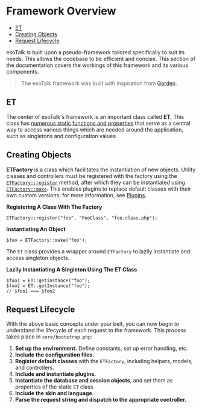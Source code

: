 # Framework Overview

- [ET](#et)
- [Creating Objects](#creating-objects)
- [Request Lifecycle](#request-lifecycle)

esoTalk is built upon a pseudo-framework tailored specifically to suit its needs. This allows the codebase to be efficient and concise. This section of the documentation covers the workings of this framework and its various components.

> The esoTalk framework was built with inspiration from [Garden](https://github.com/vanillaforums/Garden).

<a name="et"></a>
## ET

The center of esoTalk's framework is an important class called **ET**. This class has [numerous static functions and properties](/api/class-ET.html) that serve as a central way to access various things which are needed around the application, such as singletons and configuration values.

<a name="creating-objects"></a>
## Creating Objects

**ETFactory** is a class which facilitates the instantiation of new objects. Utility classes and controllers must be registered with the factory using the [`ETFactory::register`](/api/class-ETFactory.html#_register) method, after which they can be instantiated using [`ETFactory::make`](/api/class-ETFactory.html#_make). This enables plugins to replace default classes with their own custom versions; for more information, see [Plugins](/docs/plugins).

**Registering A Class With The Factory**

	ETFactory::register("foo", "FooClass", "foo.class.php");
	
**Instantiating An Object**

	$foo = ETFactory::make("foo");
	
The `ET` class provides a wrapper around `ETFactory` to lazily instantiate and access singleton objects.

**Lazily Instantiating A Singleton Using The ET Class**

	$foo1 = ET::getInstance("foo");
	$foo2 = ET::getInstance("foo");
	// $foo1 === $foo2

<a name="request-lifecycle"></a>
## Request Lifecycle

With the above basic concepts under your belt, you can now begin to understand the lifecycle of each request to the framework. This process takes place in `core/bootstrap.php`:

1. **Set up the environment.** Define constants, set up error handling, etc.
2. **Include the configuration files.**
3. **Register default classes** with the `ETFactory`, including helpers, models, and controllers.
4. **Include and instantiate plugins.**
5. **Instantiate the database and session objects**, and set them as properties of the static `ET` class.
6. **Include the skin and language.**
7. **Parse the request string and dispatch to the appropriate controller.**